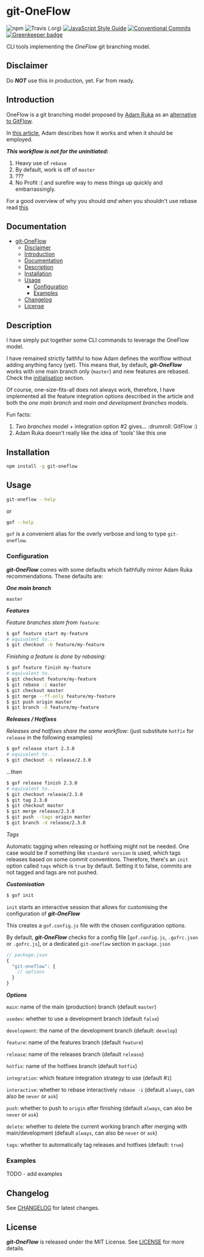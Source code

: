 # git-OneFlow

![npm](https://img.shields.io/npm/v/git-oneflow.svg) ![Travis (.org)](https://img.shields.io/travis/msanguineti/git-oneflow.svg) [![JavaScript Style Guide](https://img.shields.io/badge/code_style-standard-brightgreen.svg)](https://standardjs.com) [![Conventional Commits](https://img.shields.io/badge/Conventional%20Commits-1.0.0-yellow.svg)](https://conventionalcommits.org) [![Greenkeeper badge](https://badges.greenkeeper.io/msanguineti/git-oneflow.svg)](https://greenkeeper.io/)

CLI tools implementing the *OneFlow* git branching model.

## Disclaimer

Do ***NOT*** use this in production, yet. Far from ready.

## Introduction

OneFlow is a git branching model proposed by [Adam Ruka](https://github.com/skinny85) as an [alternative to GitFlow](https://www.endoflineblog.com/gitflow-considered-harmful).

In [this article](https://www.endoflineblog.com/oneflow-a-git-branching-model-and-workflow#develop-feature-branches), Adam describes how it works and when it should be employed.

***This workflow is not for the uninitiated:***

1. Heavy use of `rebase`
2. By default, work is off of `master`
3. ???
4. No Profit :( and surefire way to mess things up quickly and embarrassingly.

For a good overview of why you should _and_ when you shouldn't use rebase read [this](https://git-scm.com/book/en/v2/Git-Branching-Rebasing#_rebase_peril)

## Documentation

- [git-OneFlow](#git-oneflow)
  - [Disclaimer](#disclaimer)
  - [Introduction](#introduction)
  - [Documentation](#documentation)
  - [Description](#description)
  - [Installation](#installation)
  - [Usage](#usage)
    - [Configuration](#configuration)
    - [Examples](#examples)
  - [Changelog](#changelog)
  - [License](#license)

## Description

I have simply put together some CLI commands to leverage the OneFlow model.

I have remained strictly faithful to how Adam defines the worlflow without adding anything fancy (yet). This means that, by default, *****git-OneFlow***** works with one main branch only (`master`) and new features are rebased. Check the [initialisation](#initialisation) section.

Of course, one-size-fits-all does not always work, therefore, I have implemented all the feature integration options described in the article and both the _one main branch_ and _main and development branches_ models.

Fun facts:

1. _Two branches_ model + integration option #2 gives... :drumroll: GitFlow :)
2. Adam Ruka doesn't really like the idea of 'tools' like this one

## Installation

```sh
npm install -g git-oneflow
```

## Usage

```sh
git-oneflow --help
```

or

```sh
gof --help
```

`gof` is a convenient alias for the overly verbose and long to type `git-oneflow`.

### Configuration

***git-OneFlow*** comes with some defaults which faithfully mirror Adam Ruka recommendations. These defaults are:

***One main branch***

`master`

***Features***

_Feature branches stem from `feature`:_

```sh
$ gof feature start my-feature
# equivalent to...
$ git checkout -b feature/my-feature
```

_Finishing a feature is done by rebasing:_

```sh
$ gof feature finish my-feature
# equivalent to...
$ git checkout feature/my-feature
$ git rebase -i master
$ git checkout master
$ git merge --ff-only feature/my-feature
$ git push origin master
$ git branch -d feature/my-feature
```

***Releases / Hotfixes***

_Releases and hotfixes share the same workflow:_ (just substitute `hotfix` for `release` in the following examples)

```sh
$ gof release start 2.3.0
# equivalent to...
$ git checkout -b release/2.3.0
```

...then

```sh
$ gof release finish 2.3.0
# equivalent to...
$ git checkout release/2.3.0
$ git tag 2.3.0
$ git checkout master
$ git merge release/2.3.0
$ git push --tags origin master
$ git branch -d release/2.3.0
```

_Tags_

Automatic tagging when releasing or hotfixing might not be needed. One case would be if something like `standard version` is used, which tags releases based on some commit conventions. Therefore, there's an `init` option called `tags` which is `true` by default. Setting it to false, commits are not tagged and tags are not pushed.

***Customisation***

```sh
$ gof init
```

`init` starts an interactive session that allows for customising the configuration of ***git-OneFlow***

This creates a `gof.config.js` file with the chosen configuration options.

By default, ***git-OneFlow*** checks for a config file [`gof.config.js`, `.gofrc.json` or `.gofrc.js`], or a dedicated `git-oneflow` section in `package.json`

```js
// package.json
{
  "git-oneflow": {
    // options
  }
}
```

***Options***

`main`: name of the main (production) branch (default `master`)

`usedev`: whether to use a development branch (default `false`)

`development`: the name of the development branch (default: `develop`)

`feature`: name of the features branch (default `feature`)

`release`: name of the releases branch (default `release`)

`hotfix`: name of the hotfixes branch (default `hotfix`)

`integration`: which feature integration strategy to use (default #`1`)

`interactive`: whether to rebase interactively `rebase -i` (default `always`, can also be `never` or `ask`)

`push`: whether to push to `origin` after finishing (default `always`, can also be `never` or `ask`)

`delete`: whether to delete the current working branch after merging with main/development (default `always`, can also be `never` or `ask`)

`tags`: whether to automatically tag releases and hotfixes (default: `true`)

### Examples

TODO - add examples

## Changelog

See [CHANGELOG](./CHANGELOG.md) for latest changes.

## License

***git-OneFlow*** is released under the MIT License. See [LICENSE](./LICENSE) for more details.
